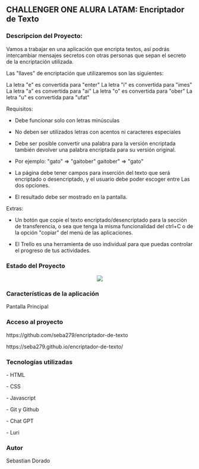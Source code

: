<h2>CHALLENGER ONE ALURA LATAM: Encriptador de Texto</h2>

<h3>Descripcion del Proyecto:</h3>

Vamos a trabajar en una aplicación que encripta textos, así podrás intercambiar mensajes secretos con otras personas que sepan el secreto de la encriptación utilizada.

Las "llaves" de encriptación que utilizaremos son las siguientes:

La letra "e" es convertida para "enter"
La letra "i" es convertida para "imes"
La letra "a" es convertida para "ai"
La letra "o" es convertida para "ober"
La letra "u" es convertida para "ufat"

Requisitos:

- Debe funcionar solo con letras minúsculas

- No deben ser utilizados letras con acentos ni caracteres especiales

- Debe ser posible convertir una palabra para la versión encriptada también devolver una palabra encriptada para su versión original.

- Por ejemplo:
      "gato" => "gaitober"
      gaitober" => "gato"

- La página debe tener campos para inserción del texto que será encriptado o desencriptado, y el usuario debe poder escoger entre Las dos opciones.

- El resultado debe ser mostrado en la pantalla.

Extras:

- Un botón que copie el texto encriptado/desencriptado para la sección de transferencia, o sea que tenga la misma funcionalidad del ctrl+C o de la opción "copiar" del menú de las aplicaciones.

- El Trello es una herramienta de uso individual para que puedas controlar el progreso de tus actividades.

<h3>Estado del Proyecto</h3>
 <p align="center">
   <img src="https://img.shields.io/badge/STATUS-EN%20DESAROLLO-green">
 </p>

 <h3>Características de la aplicación</h3>
 <p>Pantalla Principal</p>
 

 <h3>Acceso al proyecto</h3>
 <p>https://github.com/seba279/encriptador-de-texto</p>
 <p>https://seba279.github.io/encriptador-de-texto/</p>

 <h3>Tecnologías utilizadas</h3>
 <p>- HTML</p>
 <p>- CSS</p>
 <p>- Javascript</p>
 <p>- Git y Github</p>
 <p>- Chat GPT</p>
 <p>- Luri</p>
 
 <h3>Autor</h3>
 <span>Sebastian Dorado</span>
 

